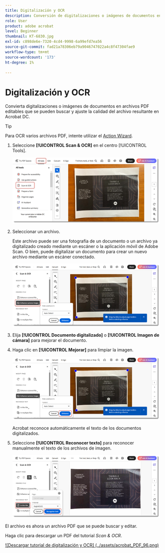 ```yaml
---
title: Digitalización y OCR
description: Conversión de digitalizaciones o imágenes de documentos en archivos PDF editables que permiten búsquedas y ajuste la calidad del archivo resultante
role: User
product: adobe acrobat
level: Beginner
thumbnail: KT-6830.jpg
exl-id: c898de6e-7320-4cd4-9998-6a99efd7ea56
source-git-commit: fad21a78306eb79a9046747022a4c8f47304fae9
workflow-type: tm+mt
source-wordcount: '173'
ht-degree: 1%

---
```


# Digitalización y OCR

Convierta digitalizaciones o imágenes de documentos en archivos PDF editables que se pueden buscar y ajuste la calidad del archivo resultante en Acrobat DC.

>[!TIP]
>
>Para OCR varios archivos PDF, intente utilizar el [Action Wizard](../advanced-tasks/action.md).

1. Seleccione **[!UICONTROL Scan &amp; OCR]** en el centro [!UICONTROL Tools].

   ![Paso 1 del análisis](../assets/Scan_1.png)

1. Seleccionar un archivo.

   Este archivo puede ser una fotografía de un documento o un archivo ya digitalizado creado mediante un escáner o la aplicación móvil de Adobe Scan. O bien, puede digitalizar un documento para crear un nuevo archivo mediante un escáner conectado.

   ![Paso de exploración 2](../assets/Scan_2.png)

1. Elija **[!UICONTROL Documento digitalizado]** o **[!UICONTROL Imagen de cámara]** para mejorar el documento.

1. Haga clic en **[!UICONTROL Mejorar]** para limpiar la imagen.

   ![Paso de exploración 3](../assets/Scan_3.png)

   Acrobat reconoce automáticamente el texto de los documentos digitalizados.

1. Seleccione **[!UICONTROL Reconocer texto]** para reconocer manualmente el texto de los archivos de imagen.

   ![Paso de análisis 4](../assets/Scan_4.png)

El archivo es ahora un archivo PDF que se puede buscar y editar.

Haga clic para descargar un PDF del tutorial *Scan &amp; OCR*.

[![Descargar tutorial de digitalización y OCR] (../assets/acrobat_PDF_96.png)](../assets/AcrobatDCScan.pdf)
